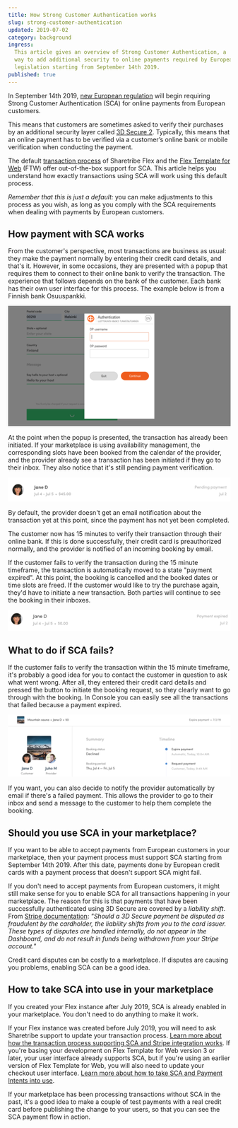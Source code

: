 ```yaml
---
title: How Strong Customer Authentication works
slug: strong-customer-authentication
updated: 2019-07-02
category: background
ingress:
  This article gives an overview of Strong Customer Authentication, a
  way to add additional security to online payments required by European
  legislation starting from September 14th 2019.
published: true
---
```


In September 14th 2019,
[new European regulation](https://stripe.com/gb/guides/strong-customer-authentication)
will begin requiring Strong Customer Authentication (SCA) for online
payments from European customers.

This means that customers are sometimes asked to verify their purchases
by an additional security layer called
[3D Secure 2](https://stripe.com/gb/guides/3d-secure-2). Typically, this
means that an online payment has to be verified via a customer’s online
bank or mobile verification when conducting the payment.

The default [transaction process](/background/transaction-process/) of
Sharetribe Flex and the
[Flex Template for Web](https://github.com/sharetribe/flex-template-web)
(FTW) offer out-of-the-box support for SCA. This article helps you
understand how exactly transactions using SCA will work using this
default process.

_Remember that this is just a default:_ you can make adjustments to this
process as you wish, as long as you comply with the SCA requirements
when dealing with payments by European customers.

## How payment with SCA works

From the customer's perspective, most transactions are business as
usual: they make the payment normally by entering their credit card
details, and that's it. However, in some occasions, they are presented
with a popup that requires them to connect to their online bank to
verify the transaction. The experience that follows depends on the bank
of the customer. Each bank has their own user interface for this
process. The example below is from a Finnish bank Osuuspankki.

![SCA in action](sca_op_authentication.png 'SCA in action')

At the point when the popup is presented, the transaction has already
been initiated. If your marketplace is using availability management,
the corresponding slots have been booked from the calendar of the
provider, and the provider already see a transaction has been initiated
if they go to their inbox. They also notice that it's still pending
payment verification.

![Pending payment](sca_pending_payment.png 'Pending payment')

By default, the provider doesn't get an email notification about the
transaction yet at this point, since the payment has not yet been
completed.

The customer now has 15 minutes to verify their transaction through
their online bank. If this is done successfully, their credit card is
preauthorized normally, and the provider is notified of an incoming
booking by email.

If the customer fails to verify the transaction during the 15 minute
timeframe, the transaction is automatically moved to a state "payment
expired". At this point, the booking is cancelled and the booked dates
or time slots are freed. If the customer would like to try the purchase
again, they'd have to initiate a new transaction. Both parties will
continue to see the booking in their inboxes.

![Payment expired](sca_payment_expired.png 'Payment expired')

## What to do if SCA fails?

If the customer fails to verify the transaction within the 15 minute
timeframe, it's probably a good idea for you to contact the customer in
question to ask what went wrong. After all, they entered their credit
card details and pressed the button to initiate the booking request, so
they clearly want to go through with the booking. In Console you can
easily see all the transactions that failed because a payment expired.

![Expired payment in Console](sca_console.png 'Expired payment in Console')

If you want, you can also decide to notify the provider automatically by
email if there's a failed payment. This allows the provider to go to
their inbox and send a message to the customer to help them complete the
booking.

## Should you use SCA in your marketplace?

If you want to be able to accept payments from European customers in
your marketplace, then your payment process must support SCA starting
from September 14th 2019. After this date, payments done by European
credit cards with a payment process that doesn't support SCA might fail.

If you don't need to accept payments from European customers, it might
still make sense for you to enable SCA for all transactions happening in
your marketplace. The reason for this is that payments that have been
successfully authenticated using 3D Secure are covered by a _liability
shift_. From
[Stripe documentation](https://stripe.com/docs/payments/3d-secure#disputed-payments):
_"Should a 3D Secure payment be disputed as fraudulent by the
cardholder, the liability shifts from you to the card issuer. These
types of disputes are handled internally, do not appear in the
Dashboard, and do not result in funds being withdrawn from your Stripe
account."_

Credit card disputes can be costly to a marketplace. If disputes are
causing you problems, enabling SCA can be a good idea.

## How to take SCA into use in your marketplace

If you created your Flex instance after July 2019, SCA is already
enabled in your marketplace. You don't need to do anything to make it
work.

If your Flex instance was created before July 2019, you will need to ask
Sharetribe support to update your transaction process.
[Learn more about how the transaction process supporting SCA and Stripe integration works](/background/payment-intents/).
If you're basing your development on Flex Template for Web version 3 or
later, your user interface already supports SCA, but if you're using an
earlier version of Flex Template for Web, you will also need to update
your checkout user interface.
[Learn more about how to take SCA and Payment Intents into use](/guides/how-to-take-payment-intents-into-use/).

If your marketplace has been processing transactions without SCA in the
past, it's a good idea to make a couple of test payments with a real
credit card before publishing the change to your users, so that you can
see the SCA payment flow in action.
